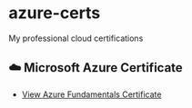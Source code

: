 # azure-certs
My professional cloud certifications
## ☁️ Microsoft Azure Certificate

- [View Azure Fundamentals Certificate](./azure-fundamentals-cert.pdf)
